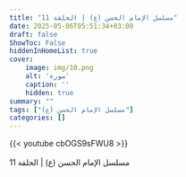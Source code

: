 ```yaml
---
title: "مسلسل الإمام الحسن (ع) | الحلقة 11"
date: 2025-05-06T05:51:34+03:00
draft: false
ShowToc: False
hiddenInHomeList: true
cover:
    image: img/10.png
    alt: 'صورة'
    caption: ''
    hidden: true
summary: ""
tags: ["مسلسل الإمام الحسن (ع)"]
categories: []
---
```


{{< youtube cbOGS9sFWU8 >}}  
<br>
مسلسل الإمام الحسن (ع) | الحلقة 11
